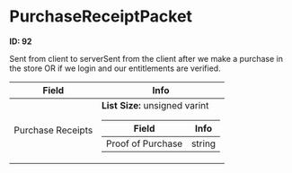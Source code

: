 # PurchaseReceiptPacket

**ID: 92**  

Sent from client to serverSent from the client after we make a purchase in the store OR if we login and our entitlements are verified.

<table><thead><tr><th>Field</th><th>Info</th></tr></thead><tbody>
<tr><td>Purchase Receipts</td><td><b>List Size:</b> unsigned varint
  <table><thead><tr><th>Field</th><th>Info</th></tr></thead><tbody>
  <tr><td>Proof of Purchase</td><td>string</td></tr>
  </tbody></table></td></tr>
</tbody></table>